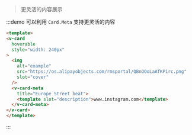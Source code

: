 > 更灵活的内容展示

:::demo 可以利用 `Card.Meta` 支持更灵活的内容

```html
<template>
<v-card
  hoverable
  style="width: 240px"
>
  <img
    alt="example"
    src="https://os.alipayobjects.com/rmsportal/QBnOOoLaAfKPirc.png"
    slot="cover"
  />
  <v-card-meta
    title="Europe Street beat">
    <template slot="description">www.instagram.com</template>
  </v-card-meta>
</v-card>
</template>
```
:::

